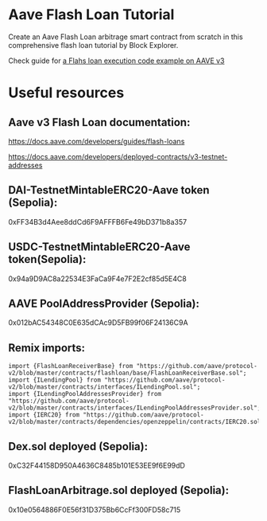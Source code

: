 # Aave Flash Loan Tutorial

Create an Aave Flash Loan arbitrage smart contract from scratch in this comprehensive flash loan tutorial by Block Explorer.

Check guide for [a Flahs loan execution code example on AAVE v3](aave-flash-loan-v3/README.md)

# Useful resources

## Aave v3 Flash Loan documentation:

https://docs.aave.com/developers/guides/flash-loans

https://docs.aave.com/developers/deployed-contracts/v3-testnet-addresses

## DAI-TestnetMintableERC20-Aave token (Sepolia):

0xFF34B3d4Aee8ddCd6F9AFFFB6Fe49bD371b8a357

## USDC-TestnetMintableERC20-Aave token(Sepolia):

0x94a9D9AC8a22534E3FaCa9F4e7F2E2cf85d5E4C8

## AAVE PoolAddressProvider (Sepolia):

0x012bAC54348C0E635dCAc9D5FB99f06F24136C9A

## Remix imports:

```solidity
import {FlashLoanReceiverBase} from "https://github.com/aave/protocol-v2/blob/master/contracts/flashloan/base/FlashLoanReceiverBase.sol";
import {ILendingPool} from "https://github.com/aave/protocol-v2/blob/master/contracts/interfaces/ILendingPool.sol";
import {ILendingPoolAddressesProvider} from "https://github.com/aave/protocol-v2/blob/master/contracts/interfaces/ILendingPoolAddressesProvider.sol";
import {IERC20} from "https://github.com/aave/protocol-v2/blob/master/contracts/dependencies/openzeppelin/contracts/IERC20.sol";
```

## Dex.sol deployed (Sepolia):

0xC32F44158D950A4636C8485b101E53EE9f6E99dD

## FlashLoanArbitrage.sol deployed (Sepolia):

0x10e0564886F0E56f31D375Bb6CcFf300FD58c715
